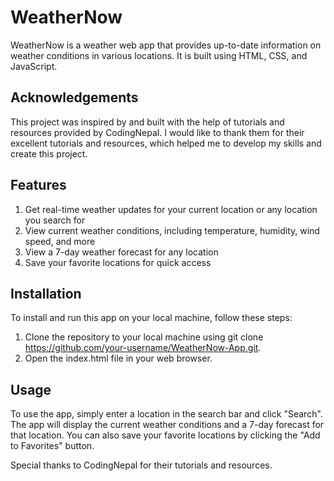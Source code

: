 # WeatherNow

WeatherNow is a weather web app that provides up-to-date information on weather conditions in various locations. It is built using HTML, CSS, and JavaScript.

## Acknowledgements
This project was inspired by and built with the help of tutorials and resources provided by CodingNepal. I would like to thank them for their excellent tutorials and resources, which helped me to develop my skills and create this project.

## Features
1. Get real-time weather updates for your current location or any location you search for
2. View current weather conditions, including temperature, humidity, wind speed, and more
3. View a 7-day weather forecast for any location
4. Save your favorite locations for quick access

## Installation
To install and run this app on your local machine, follow these steps:

1. Clone the repository to your local machine using git clone https://github.com/your-username/WeatherNow-App.git.
2. Open the index.html file in your web browser.

## Usage
To use the app, simply enter a location in the search bar and click "Search". The app will display the current weather conditions and a 7-day forecast for that location. You can also save your favorite locations by clicking the "Add to Favorites" button.


Special thanks to CodingNepal for their tutorials and resources.
